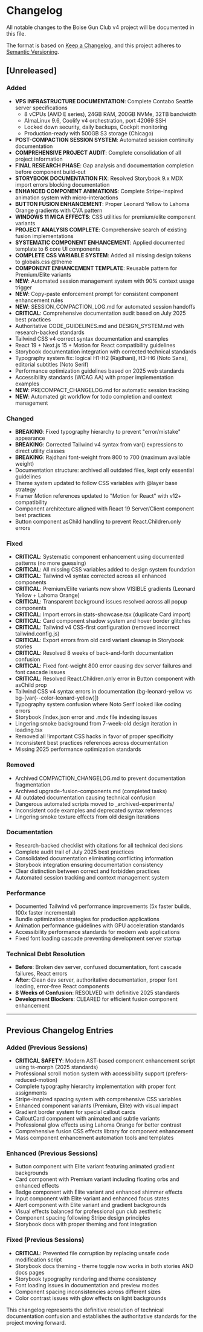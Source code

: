 # Changelog

All notable changes to the Boise Gun Club v4 project will be documented in this file.

The format is based on [Keep a Changelog](https://keepachangelog.com/en/1.0.0/),
and this project adheres to [Semantic Versioning](https://semver.org/spec/v2.0.0.html).

## [Unreleased]

### Added
- **VPS INFRASTRUCTURE DOCUMENTATION**: Complete Contabo Seattle server specifications
  - 8 vCPUs (AMD E series), 24GB RAM, 200GB NVMe, 32TB bandwidth
  - AlmaLinux 9.6, Coolify v4 orchestration, port 42069 SSH
  - Locked down security, daily backups, Cockpit monitoring
  - Production-ready with 500GB S3 storage (Chicago)
- **POST-COMPACTION SESSION SYSTEM**: Automated session continuity documentation
- **COMPREHENSIVE PROJECT AUDIT**: Complete consolidation of all project information
- **FINAL RESEARCH PHASE**: Gap analysis and documentation completion before component build-out
- **STORYBOOK DOCUMENTATION FIX**: Resolved Storybook 9.x MDX import errors blocking documentation
- **ENHANCED COMPONENT ANIMATIONS**: Complete Stripe-inspired animation system with micro-interactions
- **BUTTON FUSION ENHANCEMENT**: Proper Leonard Yellow to Lahoma Orange gradients with CVA pattern
- **WINDOWS 11 MICA EFFECTS**: CSS utilities for premium/elite component variants
- **PROJECT ANALYSIS COMPLETE**: Comprehensive search of existing fusion implementations
- **SYSTEMATIC COMPONENT ENHANCEMENT**: Applied documented template to 6 core UI components
- **COMPLETE CSS VARIABLE SYSTEM**: Added all missing design tokens to globals.css @theme
- **COMPONENT ENHANCEMENT TEMPLATE**: Reusable pattern for Premium/Elite variants
- **NEW**: Automated session management system with 90% context usage trigger
- **NEW**: Copy-paste enforcement prompt for consistent component enhancement rules  
- **NEW**: SESSION_COMPACTION_LOG.md for automated session handoffs
- **CRITICAL**: Comprehensive documentation audit based on July 2025 best practices
- Authoritative CODE_GUIDELINES.md and DESIGN_SYSTEM.md with research-backed standards  
- Tailwind CSS v4 correct syntax documentation and examples
- React 19 + Next.js 15 + Motion for React compatibility guidelines
- Storybook documentation integration with corrected technical standards
- Typography system fix: logical H1-H2 (Rajdhani), H3-H6 (Noto Sans), editorial subtitles (Noto Serif)
- Performance optimization guidelines based on 2025 web standards
- Accessibility standards (WCAG AA) with proper implementation examples
- **NEW**: PRECOMPACT_CHANGELOG.md for automatic session tracking
- **NEW**: Automated git workflow for todo completion and context management

### Changed
- **BREAKING**: Fixed typography hierarchy to prevent "error/mistake" appearance
- **BREAKING**: Corrected Tailwind v4 syntax from var() expressions to direct utility classes
- **BREAKING**: Rajdhani font-weight from 800 to 700 (maximum available weight)
- Documentation structure: archived all outdated files, kept only essential guidelines
- Theme system updated to follow CSS variables with @layer base strategy  
- Framer Motion references updated to "Motion for React" with v12+ compatibility
- Component architecture aligned with React 19 Server/Client component best practices
- Button component asChild handling to prevent React.Children.only errors

### Fixed
- **CRITICAL**: Systematic component enhancement using documented patterns (no more guessing)
- **CRITICAL**: All missing CSS variables added to design system foundation
- **CRITICAL**: Tailwind v4 syntax corrected across all enhanced components
- **CRITICAL**: Premium/Elite variants now show VISIBLE gradients (Leonard Yellow + Lahoma Orange)
- **CRITICAL**: Transparent background issues resolved across all popup components
- **CRITICAL**: Import errors in stats-showcase.tsx (duplicate Card import)
- **CRITICAL**: Card component shadow system and hover border glitches
- **CRITICAL**: Tailwind v4 CSS-first configuration (removed incorrect tailwind.config.js)
- **CRITICAL**: Export errors from old card variant cleanup in Storybook stories
- **CRITICAL**: Resolved 8 weeks of back-and-forth documentation confusion
- **CRITICAL**: Fixed font-weight 800 error causing dev server failures and font cascade issues
- **CRITICAL**: Resolved React.Children.only error in Button component with asChild prop
- Tailwind CSS v4 syntax errors in documentation (bg-leonard-yellow vs bg-[var(--color-leonard-yellow)])
- Typography system confusion where Noto Serif looked like coding errors
- Storybook /index.json error and .mdx file indexing issues
- Lingering smoke background from 7-week-old design iteration in loading.tsx
- Removed all !important CSS hacks in favor of proper specificity
- Inconsistent best practices references across documentation
- Missing 2025 performance optimization standards

### Removed
- Archived COMPACTION_CHANGELOG.md to prevent documentation fragmentation
- Archived upgrade-fusion-components.md (completed tasks)
- All outdated documentation causing technical confusion
- Dangerous automated scripts moved to _archived-experiments/
- Inconsistent code examples and deprecated syntax references
- Lingering smoke texture effects from old design iterations

### Documentation  
- Research-backed checklist with citations for all technical decisions
- Complete audit trail of July 2025 best practices
- Consolidated documentation eliminating conflicting information
- Storybook integration ensuring documentation consistency
- Clear distinction between correct and forbidden practices
- Automated session tracking and context management system

### Performance
- Documented Tailwind v4 performance improvements (5x faster builds, 100x faster incremental)
- Bundle optimization strategies for production applications
- Animation performance guidelines with GPU acceleration standards
- Accessibility performance standards for modern web applications
- Fixed font loading cascade preventing development server startup

### Technical Debt Resolution
- **Before**: Broken dev server, confused documentation, font cascade failures, React errors
- **After**: Clean dev server, authoritative documentation, proper font loading, error-free React components
- **8 Weeks of Confusion**: RESOLVED with definitive 2025 standards
- **Development Blockers**: CLEARED for efficient fusion component enhancement

---

## Previous Changelog Entries

### Added (Previous Sessions)
- **CRITICAL SAFETY**: Modern AST-based component enhancement script using ts-morph (2025 standards)
- Professional scroll motion system with accessibility support (prefers-reduced-motion)
- Complete typography hierarchy implementation with proper font assignments
- Stripe-inspired spacing system with comprehensive CSS variables
- Enhanced component variants (Premium, Elite) with visual impact
- Gradient border system for special callout cards
- CalloutCard component with animated and subtle variants
- Professional glow effects using Lahoma Orange for better contrast
- Comprehensive fusion CSS effects library for component enhancement
- Mass component enhancement automation tools and templates

### Enhanced (Previous Sessions)
- Button component with Elite variant featuring animated gradient backgrounds
- Card component with Premium variant including floating orbs and enhanced effects
- Badge component with Elite variant and enhanced shimmer effects
- Input component with Elite variant and enhanced focus states
- Alert component with Elite variant and gradient backgrounds
- Visual effects balanced for professional gun club aesthetic
- Component spacing following Stripe design principles
- Storybook docs with proper theming and font integration

### Fixed (Previous Sessions)
- **CRITICAL**: Prevented file corruption by replacing unsafe code modification script
- Storybook docs theming - theme toggle now works in both stories AND docs pages
- Storybook typography rendering and theme consistency
- Font loading issues in documentation and preview modes
- Component spacing inconsistencies across different sizes
- Color contrast issues with glow effects on light backgrounds

This changelog represents the definitive resolution of technical documentation confusion and establishes the authoritative standards for the project moving forward.